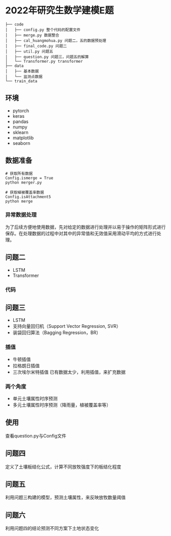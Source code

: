 # 2022年研究生数学建模E题
```
├── code
│   ├── config.py 整个代码的配置文件
│   ├── merge.py 数据整合
│   ├── cal_huangmohua.py 问题二，五的数据预处理
│   ├── final_code.py 问题二
│   ├── util.py 问题五
│   ├── question.py 问题三，问题五的解算
│   └── Transformer.py transformer
├── data
│   ├── 基本数据
│   └── 监测点数据
└── train_data
```
## 环境
- pytorch
- keras
- pandas
- numpy
- sklearn
- matplotlib
- seaborn



## 数据准备
```
# 获取所有数据
Config.ismerge = True
python merger.py

# 获取植被覆盖率数据
Config.isAttachment5
python merge
```
### 异常数据处理
为了后续方便地使用数据，先对给定的数据进行处理并以易于操作的矩阵形式进行保存。在处理数据的过程中对其中的异常值和无效值采用滑动平均的方式进行处理。
## 问题二
- LSTM
- Transformer

### 代码


## 问题三
- LSTM
- 支持向量回归机（Support Vector Regression, SVR）
- 装袋回归算法（Bagging Regression，BR）
### 插值
- 牛顿插值
- 拉格朗日插值
- 三次埃尔米特插值
已有数据太少，利用插值，来扩充数据

### 两个角度
- 单元土壤属性时序预测
- 多元土壤属性时序预测（降雨量，植被覆盖率等）

## 使用
查看question.py与Config文件

## 问题四
定义了土壤板结化公式，计算不同放牧强度下的板结化程度

## 问题五
利用问题三构建的模型，预测土壤属性，来反映放牧数量阈值


## 问题六
利用问题四的结论预测不同方案下土地状态变化




